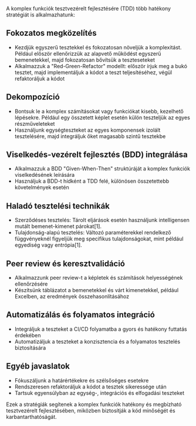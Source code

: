 A komplex funkciók tesztvezérelt fejlesztésére (TDD) több hatékony stratégiát is alkalmazhatunk:

## Fokozatos megközelítés

- Kezdjük egyszerű tesztekkel és fokozatosan növeljük a komplexitást. Például először ellenőrizzük az alapvető működést egyszerű bemenetekkel, majd fokozatosan bővítsük a teszteseteket
- Alkalmazzuk a "Red-Green-Refactor" modellt: először írjuk meg a bukó tesztet, majd implementáljuk a kódot a teszt teljesítéséhez, végül refaktoráljuk a kódot

## Dekompozíció

- Bontsuk le a komplex számításokat vagy funkciókat kisebb, kezelhető lépésekre. Például egy összetett képlet esetén külön teszteljük az egyes részműveleteket
- Használjunk egységteszteket az egyes komponensek izolált tesztelésére, majd integráljuk őket magasabb szintű tesztekbe

## Viselkedés-vezérelt fejlesztés (BDD) integrálása

- Alkalmazzuk a BDD "Given-When-Then" struktúráját a komplex funkciók viselkedésének leírására
- Használjuk a BDD-t hídként a TDD felé, különösen összetettebb követelmények esetén

## Haladó tesztelési technikák

- Szerződéses tesztelés: Tárolt eljárások esetén használjunk intelligensen mutált bemenet-kimenet párokat[1].
- Tulajdonság-alapú tesztelés: Változó paraméterekkel rendelkező függvényeknél figyeljük meg specifikus tulajdonságokat, mint például egyediség vagy entrópia[1].

## Peer review és keresztvalidáció

- Alkalmazzunk peer review-t a képletek és számítások helyességének ellenőrzésére
- Készítsünk táblázatot a bemenetekkel és várt kimenetekkel, például Excelben, az eredmények összehasonlításához

## Automatizálás és folyamatos integráció

- Integráljuk a teszteket a CI/CD folyamatba a gyors és hatékony futtatás érdekében
- Automatizáljuk a teszteket a konzisztencia és a folyamatos tesztelés biztosítására

## Egyéb javaslatok

- Fókuszáljunk a határértékekre és szélsőséges esetekre
- Rendszeresen refaktoráljuk a kódot a tesztek sikeressége után
- Tartsuk egyensúlyban az egység-, integrációs és elfogadási teszteket

Ezek a stratégiák segítenek a komplex funkciók hatékony és megbízható tesztvezérelt fejlesztésében, miközben biztosítják a kód minőségét és karbantarthatóságát.